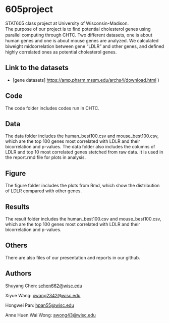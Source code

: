 # 605project
 
STAT605 class project at University of Wisconsin-Madison.  
The purpose of our project is to ﬁnd potential cholesterol genes using parallel computing through CHTC. 
Two diﬀerent datasets, one is about human genes and one is about mouse genes are analyzed. 
We calculated biweight midcorrelation between gene “LDLR” and other genes, and deﬁned highly correlated ones as potential cholesterol genes.
 
## Link to the datasets
 
- [gene datasets] https://amp.pharm.mssm.edu/archs4/download.html )
 
## Code
 
The code folder includes codes run in CHTC.
 
## Data
 
The data folder includes the human_best100.csv and mouse_best100.csv, which are the top 100 genes most correlated with LDLR and their bicorrelation and p-values. The data folder also includes the columns of LDLR and top 10 most correlated genes stetched from raw data. It is used in the report.rmd file for plots in analysis.
 
## Figure
 
The figure folder includes the plots from Rmd, which show the distribution of LDLR compared with other genes.
 
## Results
 
The result folder includes the human_best100.csv and mouse_best100.csv, which are the top 100 genes most correlated with LDLR and their bicorrelation and p-values.
 
## Others
 
There are also files of our presentation and reports in our github.
 
## Authors 
 
Shuyang Chen: schen662@wisc.edu
 
Xiyue Wang: xwang2342@wisc.edu
 
Hongwei Pan: hpan55@wisc.edu
 
Anne Huen Wai Wong: awong43@wisc.edu
